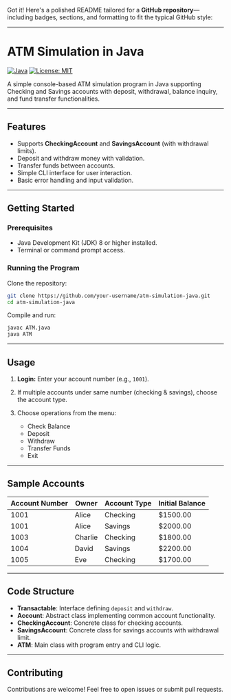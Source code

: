 Got it! Here's a polished README tailored for a **GitHub repository**—including badges, sections, and formatting to fit the typical GitHub style:

---

# ATM Simulation in Java

[![Java](https://img.shields.io/badge/Language-Java-blue.svg)](https://www.java.com/)
[![License: MIT](https://img.shields.io/badge/License-MIT-green.svg)](https://opensource.org/licenses/MIT)

A simple console-based ATM simulation program in Java supporting Checking and Savings accounts with deposit, withdrawal, balance inquiry, and fund transfer functionalities.

---

## Features

* Supports **CheckingAccount** and **SavingsAccount** (with withdrawal limits).
* Deposit and withdraw money with validation.
* Transfer funds between accounts.
* Simple CLI interface for user interaction.
* Basic error handling and input validation.

---

## Getting Started

### Prerequisites

* Java Development Kit (JDK) 8 or higher installed.
* Terminal or command prompt access.

### Running the Program

Clone the repository:

```bash
git clone https://github.com/your-username/atm-simulation-java.git
cd atm-simulation-java
```

Compile and run:

```bash
javac ATM.java
java ATM
```

---

## Usage

1. **Login:** Enter your account number (e.g., `1001`).
2. If multiple accounts under same number (checking & savings), choose the account type.
3. Choose operations from the menu:

   * Check Balance
   * Deposit
   * Withdraw
   * Transfer Funds
   * Exit

---

## Sample Accounts

| Account Number | Owner   | Account Type | Initial Balance |
| -------------- | ------- | ------------ | --------------- |
| 1001           | Alice   | Checking     | \$1500.00       |
| 1001           | Alice   | Savings      | \$2000.00       |
| 1003           | Charlie | Checking     | \$1800.00       |
| 1004           | David   | Savings      | \$2200.00       |
| 1005           | Eve     | Checking     | \$1700.00       |

---

## Code Structure

* **Transactable**: Interface defining `deposit` and `withdraw`.
* **Account**: Abstract class implementing common account functionality.
* **CheckingAccount**: Concrete class for checking accounts.
* **SavingsAccount**: Concrete class for savings accounts with withdrawal limit.
* **ATM**: Main class with program entry and CLI logic.

---

## Contributing

Contributions are welcome! Feel free to open issues or submit pull requests.



